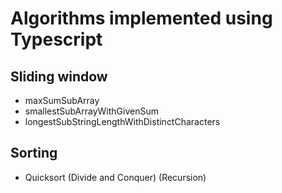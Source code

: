 # Algorithms implemented using Typescript

## Sliding window

* maxSumSubArray
* smallestSubArrayWithGivenSum
* longestSubStringLengthWithDistinctCharacters

## Sorting

* Quicksort (Divide and Conquer) (Recursion)
